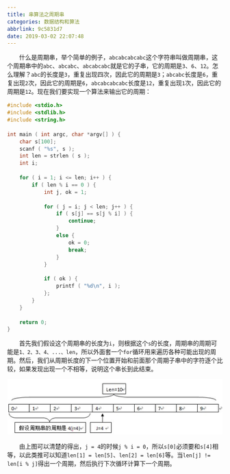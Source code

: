 ```yaml
---
title: 串算法之周期串
categories: 数据结构和算法
abbrlink: 9c5831d7
date: 2019-03-02 22:07:48
---
```

&emsp;&emsp;什么是周期串，举个简单的例子，`abcabcabcabc`这个字符串叫做周期串，这个周期串中的`abc`、`abcabc`、`abcabcabc`就是它的子串，它的周期是`3`、`6`、`12`。怎么理解？`abc`的长度是`3`，重复出现四次，因此它的周期是`3`；`abcabc`长度是`6`，重复出现`2`次，因此它的周期是`6`，`abcabcabcabc`长度是`12`，重复出现`1`次，因此它的周期是`12`。现在我们要实现一个算法来输出它的周期：

``` cpp
#include <stdio.h>
#include <stdlib.h>
#include <string.h>
​
int main ( int argc, char *argv[] ) {
    char s[100];
    scanf ( "%s", s );
    int len = strlen ( s );
    int i;
​
    for ( i = 1; i <= len; i++ ) {
        if ( len % i == 0 ) {
            int j, ok = 1;
​
            for ( j = i; j < len; j++ ) {
                if ( s[j] == s[j % i] ) {
                    continue;
                }
                else {
                    ok = 0;
                    break;
                }
            }
​
            if ( ok ) {
                printf ( "%d\n", i );
            };
        }
    }
​
    return 0;
}
```

&emsp;&emsp;首先我们假设这个周期串的长度为`i`，则根据这个`s`的长度，周期串的周期可能是`1、2、3、4、...、len`，所以外面套一个`for`循环用来遍历各种可能出现的周期。然后，我们从周期长度的下一个位置开始和前面那个周期子串中的字符逐个比较，如果发现出现一个不相等，说明这个串长到此结束。

<img src="./串算法之周期串/1.png">

&emsp;&emsp;由上图可以清楚的得出，`j = 4`的时候`j % i = 0`，所以`s[0]`必须要和`s[4]`相等，以此类推可以知道`len[1] = len[5]`、`len[2] = len[6]`等。当`len[j] != len[i % j]`得出一个周期，然后执行下次循环计算下一个周期。